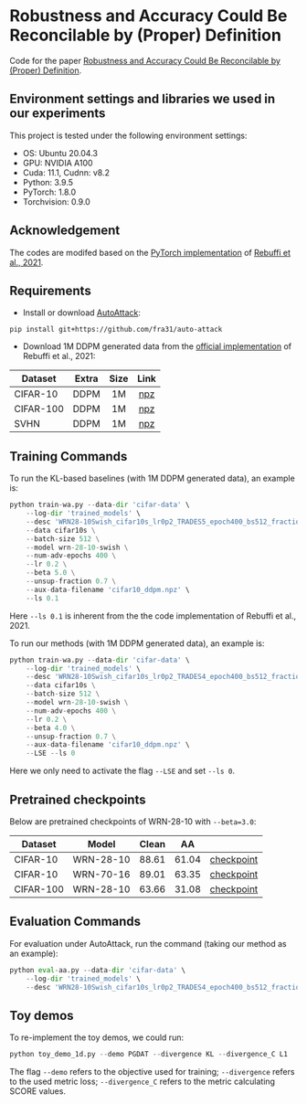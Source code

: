 # Robustness and Accuracy Could Be Reconcilable by (Proper) Definition

Code for the paper [Robustness and Accuracy Could Be Reconcilable by (Proper) Definition](https://arxiv.org/pdf/2202.10103.pdf).

## Environment settings and libraries we used in our experiments

This project is tested under the following environment settings:
- OS: Ubuntu 20.04.3
- GPU: NVIDIA A100
- Cuda: 11.1, Cudnn: v8.2
- Python: 3.9.5
- PyTorch: 1.8.0
- Torchvision: 0.9.0

## Acknowledgement
The codes are modifed based on the [PyTorch implementation](https://github.com/imrahulr/adversarial_robustness_pytorch) of [Rebuffi et al., 2021](https://arxiv.org/abs/2103.01946).

## Requirements

- Install or download [AutoAttack](https://github.com/fra31/auto-attack):
```
pip install git+https://github.com/fra31/auto-attack
```

- Download 1M DDPM generated data from the [official implementation](https://github.com/deepmind/deepmind-research/tree/master/adversarial_robustness) of Rebuffi et al., 2021:

| Dataset | Extra | Size | Link |
|---|---|:---:|:---:|
| CIFAR-10 | DDPM | 1M | [npz](https://storage.googleapis.com/dm-adversarial-robustness/cifar10_ddpm.npz) |
| CIFAR-100 | DDPM | 1M | [npz](https://storage.googleapis.com/dm-adversarial-robustness/cifar100_ddpm.npz) |
| SVHN | DDPM | 1M | [npz](https://storage.googleapis.com/dm-adversarial-robustness/svhn_ddpm.npz) |

## Training Commands
To run the KL-based baselines (with 1M DDPM generated data), an example is:
```python
python train-wa.py --data-dir 'cifar-data' \
    --log-dir 'trained_models' \
    --desc 'WRN28-10Swish_cifar10s_lr0p2_TRADES5_epoch400_bs512_fraction0p7_ls0p1' \
    --data cifar10s \
    --batch-size 512 \
    --model wrn-28-10-swish \
    --num-adv-epochs 400 \
    --lr 0.2 \
    --beta 5.0 \
    --unsup-fraction 0.7 \
    --aux-data-filename 'cifar10_ddpm.npz' \
    --ls 0.1
```
Here `--ls 0.1` is inherent from the the code implementation of Rebuffi et al., 2021.


To run our methods (with 1M DDPM generated data), an example is:
```python
python train-wa.py --data-dir 'cifar-data' \
    --log-dir 'trained_models' \
    --desc 'WRN28-10Swish_cifar10s_lr0p2_TRADES4_epoch400_bs512_fraction0p7_LSE' \
    --data cifar10s \
    --batch-size 512 \
    --model wrn-28-10-swish \
    --num-adv-epochs 400 \
    --lr 0.2 \
    --beta 4.0 \
    --unsup-fraction 0.7 \
    --aux-data-filename 'cifar10_ddpm.npz' \
    --LSE --ls 0
```
Here we only need to activate the flag `--LSE` and set `--ls 0`.

## Pretrained checkpoints

Below are pretrained checkpoints of WRN-28-10 with `--beta=3.0`:

| Dataset | Model | Clean | AA | |
|---|---|:---:|:---:|:---:|
| CIFAR-10 | WRN-28-10 | 88.61 | 61.04| [checkpoint](https://ml.cs.tsinghua.edu.cn/~tianyu/SCORE/checkpoints/CIFAR-10/WRN-28-10_cifar10.pt) |
| CIFAR-10 | WRN-70-16 | 89.01 | 63.35| [checkpoint](https://drive.google.com/file/d/15xN627o4cplgVQpJkR5Pm8I6KqGod-tF/view?usp=sharing) |
| CIFAR-100 | WRN-28-10 | 63.66 | 31.08 | [checkpoint](https://ml.cs.tsinghua.edu.cn/~tianyu/SCORE/checkpoints/CIFAR-100/WRN-28-10_cifar100.pt) |

## Evaluation Commands
For evaluation under AutoAttack, run the command (taking our method as an example):
```python
python eval-aa.py --data-dir 'cifar-data' \
    --log-dir 'trained_models' \
    --desc 'WRN28-10Swish_cifar10s_lr0p2_TRADES4_epoch400_bs512_fraction0p7_LSE'
```

## Toy demos
To re-implement the toy demos, we could run:
```python
python toy_demo_1d.py --demo PGDAT --divergence KL --divergence_C L1
```
The flag `--demo` refers to the objective used for training; `--divergence` refers to the used metric loss; `--divergence_C` refers to the metric calculating SCORE values.
